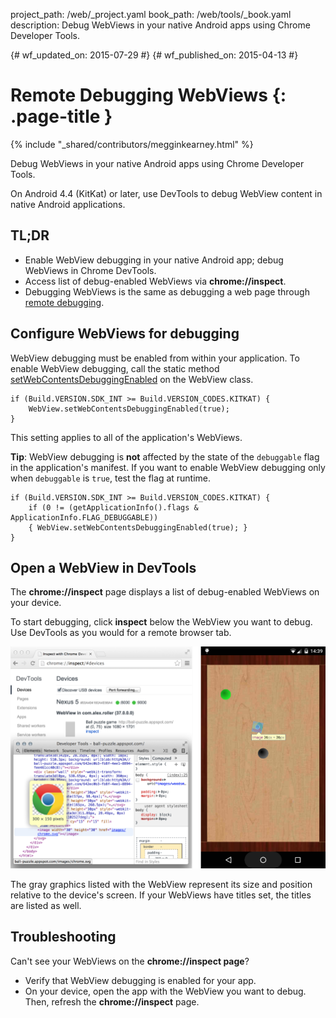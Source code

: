 project_path: /web/_project.yaml
book_path: /web/tools/_book.yaml
description: Debug WebViews in your native Android apps using Chrome Developer Tools.

{# wf_updated_on: 2015-07-29 #}
{# wf_published_on: 2015-04-13 #}

# Remote Debugging WebViews {: .page-title }

{% include "_shared/contributors/megginkearney.html" %}

Debug WebViews in your native Android apps using Chrome Developer Tools.

On Android 4.4 (KitKat) or later,
use DevTools to debug WebView content in native Android applications.


## TL;DR
- Enable WebView debugging in your native Android app; debug WebViews in Chrome DevTools.
- Access list of debug-enabled WebViews via <strong>chrome://inspect</strong>.
- Debugging WebViews is the same as debugging a web page through <a href='/web/tools/chrome-devtools/debug/remote-debugging'>remote debugging</a>.


## Configure WebViews for debugging

WebView debugging must be enabled from within your application. To enable WebView debugging, call the static method [setWebContentsDebuggingEnabled](https://developer.android.com/reference/android/webkit/WebView.html#setWebContentsDebuggingEnabled(boolean)) on the WebView class.


    if (Build.VERSION.SDK_INT >= Build.VERSION_CODES.KITKAT) {
        WebView.setWebContentsDebuggingEnabled(true);
    }
    

This setting applies to all of the application's WebViews.

**Tip**: WebView debugging is **not** affected by the state of the `debuggable` flag in the application's manifest. If you want to enable WebView debugging only when `debuggable` is `true`, test the flag at runtime.


    if (Build.VERSION.SDK_INT >= Build.VERSION_CODES.KITKAT) {
        if (0 != (getApplicationInfo().flags & ApplicationInfo.FLAG_DEBUGGABLE))
        { WebView.setWebContentsDebuggingEnabled(true); }
    }
    

## Open a WebView in DevTools

The **chrome://inspect** page displays a list of debug-enabled WebViews on your device.

To start debugging, click **inspect** below the WebView you want to debug. Use DevTools as you would for a remote browser tab.

![Inspecting elements in a WebView](imgs/webview-debugging.png)

The gray graphics listed with the WebView represent its size and position relative to the device's screen. If your WebViews have titles set, the titles are listed as well.

## Troubleshooting

Can't see your WebViews on the **chrome://inspect page**?

* Verify that WebView debugging is enabled for your app.
* On your device, open the app with the WebView you want to debug. Then, refresh the **chrome://inspect** page.
